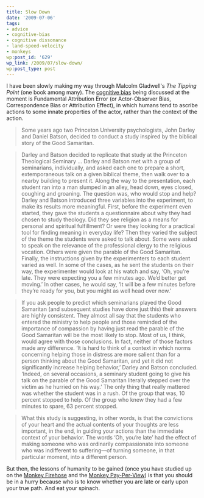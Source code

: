 ```yaml
---
title: Slow Down
date: '2009-07-06'
tags:
- advice
- cognitive-bias
- cognitive dissonance
- land-speed-velocity
- monkeys
wp:post_id: '629'
wp_link: /2009/07/slow-down/
wp:post_type: post
---
```


I have been slowly making my way through Malcolm Gladwell's _The Tipping Point_ (one book among many). The [cognitive bias](http://en.wikipedia.org/wiki/List_of_cognitive_biases) being discussed at the moment is Fundamental Attribution Error (or Actor-Observer Bias, Correspondence Bias or Attribution Effect), in which humans tend to ascribe actions to some innate properties of the actor, rather than the context of the action.

> Some years ago two Princeton University psychologists, John Darley and Daniel Batson, decided to conduct a study inspired by the biblical story of the Good Samaritan.

>

> Darley and Batson decided to replicate that study at the Princeton Theological Seminary ... Darley and Batson met with a group of seminarians, individually, and asked each one to prepare a short, extemporaneous talk on a given biblical theme, then walk over to a nearby building to present it. Along the way to the presentation, each student ran into a man slumped in an alley, head down, eyes closed, coughing and groaning. The question was, who would stop and help? Darley and Batson introduced three variables into the experiment, to make its results more meaningful. First, before the experiment even started, they gave the students a questionnaire about why they had chosen to study theology. Did they see religion as a means for personal and spiritual fulfillment? Or were they looking for a practical tool for finding meaning in everyday life? Then they varied the subject of the theme the students were asked to talk about. Some were asked to speak on the relevance of the professional clergy to the religious vocation. Others were given the parable of the Good Samaritan. Finally, the instructions given by the experimenters to each student varied as well. In some of the cases, as he sent the students on their way, the experimenter would look at his watch and say, ‘Oh, you’re late. They were expecting you a few minutes ago. We’d better get moving.’ In other cases, he would say, ‘It will be a few minutes before they’re ready for you, but you might as well head over now.’

>

> If you ask people to predict which seminarians played the Good Samaritan (and subsequent studies have done just this) their answers are highly consistent. They almost all say that the students who entered the ministry to help people and those reminded of the importance of compassion by having just read the parable of the Good Samaritan will be the most likely to stop. Most of us, I think, would agree with those conclusions. In fact, neither of those factors made any difference. ‘It is hard to think of a context in which norms concerning helping those in distress are more salient than for a person thinking about the Good Samaritan, and yet it did not significantly increase helping behavior,’ Darley and Batson concluded. ‘Indeed, on several occasions, a seminary student going to give his talk on the parable of the Good Samaritan literally stepped over the victim as he hurried on his way.’ The only thing that really mattered was whether the student was in a rush. Of the group that was, 10 percent stopped to help. Of the group who knew they had a few minutes to spare, 63 percent stopped.

>

> What this study is suggesting, in other words, is that the convictions of your heart and the actual contents of your thoughts are less important, in the end, in guiding your actions than the immediate context of your behavior. The words ‘Oh, you’re late’ had the effect of making someone who was ordinarily compassionate into someone who was indifferent to suffering—of turning someone, in that particular moment, into a different person.

But then, the lessons of humanity to be gained (once you have studied up on the [Monkey Firehose](http://freekvermeulen.blogspot.com/2008/08/monkey-story-experiment-involved-5.html) and the [Monkey Pay-Per-View](http://monkeydaynews.blogspot.com/2005/01/monkey-pay-per-view-porn.html)) is that you should be in a hurry because who is to know whether you are late or early upon your true path. And eat your spinach.
